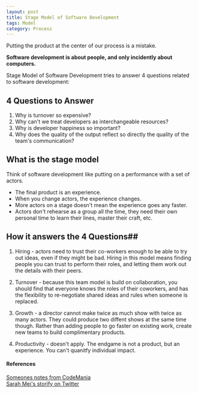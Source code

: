 ```yaml
---
layout: post
title: Stage Model of Software Development
tags: Model
category: Process
---
```


Putting the product at the center of our process is a mistake.

**Software development is about people, and only incidently about computers.**

Stage Model of Software Development tries to answer 4 questions related to software development:

## 4 Questions to Answer ##

1) Why is turnover so expensive?   
2) Why can't we treat developers as interchangeable resources?  
3) Why is developer happiness so important?  
4) Why does the quality of the output reflect so directly the quality of the team's communication?

## What is the stage model ##

Think of software development like putting on a performance with a set of actors. 

- The final product is an experience.  
- When you change actors, the experience changes.  
- More actors on a stage doesn't mean the experience goes any faster.  
- Actors don't rehearse as a group all the time, they need their own personal time to learn their lines, master their craft, etc.  

## How it answers the 4 Questions##

1) Hiring - actors need to trust their co-workers enough to be able to try out ideas, even if they might be bad. Hiring in this model means finding people you can trust to perform their roles, and letting them work out the details with their peers.

2) Turnover - because this team model is build on collaboration, you should find that everyone knows the roles of their coworkers, and has the flexibility to re-negotiate shared ideas and rules when someone is replaced.  

3) Growth - a director cannot make twice as much show with twice as many actors. They could produce two diffent shows at the same time though. Rather than adding people to go faster on existing work, create new teams to build complimentary products.

4) Productivity - doesn't apply. The endgame is not a product, but an experience. You can't quanitfy individual impact.

#### References ####

[Someones notes from CodeMania](https://raygun.com/blog/2016/04/codemania/)  
[Sarah Mei's storify on Twitter](https://storify.com/sarahmei/the-factory-the-workshop-and-the-stage)  
